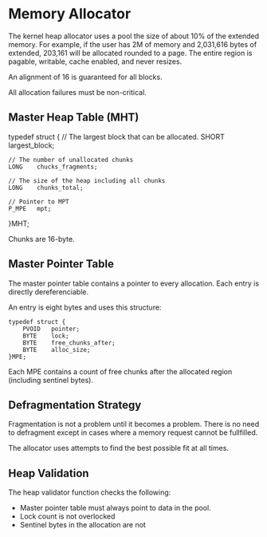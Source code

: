# Memory Allocator

The kernel heap allocator uses a pool the size of about 10% of the extended memory. For example, if the user has 2M of memory and 2,031,616 bytes of extended, 203,161 will be allocated rounded to a page. The entire region is pagable, writable, cache enabled, and never resizes.

An alignment of 16 is guaranteed for all blocks.

All allocation failures must be non-critical.

## Master Heap Table (MHT)

typedef struct {
	// The largest block that can be allocated.
	SHORT   largest_block;

	// The number of unallocated chunks
	LONG    chucks_fragments;

	// The size of the heap including all chunks
	LONG    chunks_total;

	// Pointer to MPT
	P_MPE   mpt;
}MHT;

Chunks are 16-byte.

## Master Pointer Table

The master pointer table contains a pointer to every allocation. Each entry is directly dereferenciable.

An entry is eight bytes and uses this structure:
```
typedef struct {
	PVOID   pointer;
	BYTE    lock;
	BYTE    free_chunks_after;
	BYTE    alloc_size;
}MPE;
```

Each MPE contains a count of free chunks after the allocated region (including sentinel bytes).


## Defragmentation Strategy

Fragmentation is not a problem until it becomes a problem. There is no need to defragment except in cases where a memory request cannot be fullfilled.

The allocator uses attempts to find the best possible fit at all times.

## Heap Validation

The heap validator function checks the following:
- Master pointer table must always point to data in the pool.
- Lock count is not overlocked
- Sentinel bytes in the allocation are not
